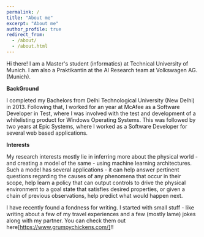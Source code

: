 ```yaml
---
permalink: /
title: "About me"
excerpt: "About me"
author_profile: true
redirect_from: 
  - /about/
  - /about.html
---
```

Hi there! I am a Master's student (informatics) at Technical University of Munich. I am also a Praktikantin at the AI Research team at Volkswagen AG. (Munich).

**BackGround**

I completed my Bachelors from Delhi Technological University (New Delhi) in 2013. Following that, I worked for an year at McAfee as a Software Developer in Test, 
where I was involved with the test and development of a whitelisting product for Windows Operating Systems. This was followed 
by two years at Epic Systems, where I worked as a Software Developer for several web based applications.

**Interests**

My research interests mostly lie in inferring more about the physical world - and creating a model of the same - using machine 
learning architectures. Such a model has several applications - it can help answer pertinent questions regarding the causes of 
any phenomena that occur in their scope, help learn a policy that can output controls to drive the physical environment to a 
goal state that satisfies desired properties, or given a chain of previous observations, help predict what would happen next.

I have recently found a fondness for writing. I started with small stuff - like writing about a few of my travel experiences and a few 
(mostly lame) jokes along with my partner. You can check them out here[https://www.grumpychickens.com/]!!